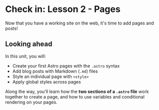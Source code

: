# Check in: Lesson 2 - Pages

Now that you have a working site on the web, it's time to add pages and posts!

## Looking ahead

In this unit, you will:

- Create your first Astro pages with the `.astro` syntax
- Add blog posts with Markdown (`.md`) files
- Style an individual page with `<style>`
- Apply global styles across pages

Along the way, you'll learn how the **two sections of a `.astro` file** work together to create a page, and how to use variables and conditional rendering on your pages.
